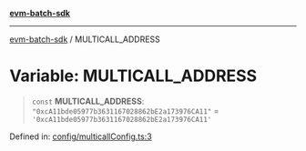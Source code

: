 [**evm-batch-sdk**](../README.md)

***

[evm-batch-sdk](../globals.md) / MULTICALL\_ADDRESS

# Variable: MULTICALL\_ADDRESS

> `const` **MULTICALL\_ADDRESS**: `"0xcA11bde05977b3631167028862bE2a173976CA11"` = `'0xcA11bde05977b3631167028862bE2a173976CA11'`

Defined in: [config/multicallConfig.ts:3](https://github.com/akasharora963/evm-batch-sdk/blob/194b75512cde76014240141cae8ca29b3a424770/src/config/multicallConfig.ts#L3)
